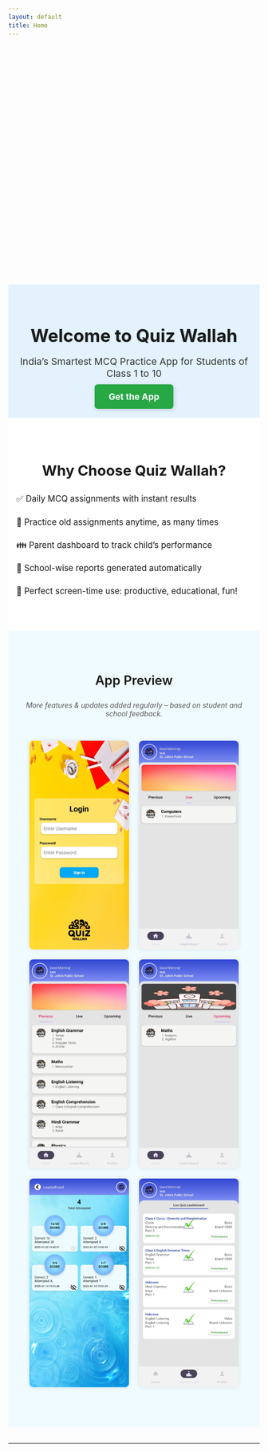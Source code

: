 ```yaml
---
layout: default
title: Home
---
```


<!-- 👇 Clean Slider with sliding transition -->

<div class="fade-slider">
  <img class="fade-slide" src="/assets/images/banner1.png" alt="Banner 1">
  <img class="fade-slide" src="/assets/images/banner2.png" alt="Banner 2">
  <img class="fade-slide" src="/assets/images/banner3.png" alt="Banner 3">
  <img class="fade-slide" src="/assets/images/banner4.png" alt="Banner 4">
  <img class="fade-slide" src="/assets/images/banner5.png" alt="Banner 5">
</div>

<style>
.fade-slider {
  position: relative;
  width: 100%;
  height: 480px; /* banner height */
  overflow: hidden;
}

.fade-slide {
  position: absolute;
  width: 100%;
  height: 100%;
  object-fit: cover;
  object-position: center;
  opacity: 0;
  transition: opacity 1s ease-in-out;
}

.fade-slide.active {
  opacity: 1;
  z-index: 1;
}
</style>

<script>
let fadeIndex = 0;
const slides = document.getElementsByClassName('fade-slide');

function showFadeSlides() {
  for (let i = 0; i < slides.length; i++) {
    slides[i].classList.remove("active");
  }
  fadeIndex++;
  if (fadeIndex > slides.length) { fadeIndex = 1 }
  slides[fadeIndex - 1].classList.add("active");
  setTimeout(showFadeSlides, 4000); // 4 seconds per slide
}

showFadeSlides();
</script>


<!-- Hero Title and Tagline Section -->
<section style="text-align: center; padding: 2rem 1rem; background-color: #e3f2fd;">
  <h1 style="font-size: 2.2rem; font-weight: 700; text-shadow: 1px 1px 2px rgba(0,0,0,0.1); margin-bottom: 0.5rem;">
    Welcome to Quiz Wallah
  </h1>
  <p style="font-size: 1.2rem; color: #333;">
    India’s Smartest MCQ Practice App for Students of Class 1 to 10
  </p>
  <div style="margin-top: 1.5rem;">
    <a href="#"
       style="background-color: #28a745; color: white; padding: 14px 28px; font-size: 1.1rem;
              text-decoration: none; border-radius: 6px; font-weight: bold;
              box-shadow: 2px 2px 8px rgba(0,0,0,0.15); transition: all 0.2s ease;"
       onmouseover="this.style.backgroundColor='#218838'; this.style.transform='scale(1.05)'"
       onmouseout="this.style.backgroundColor='#28a745'; this.style.transform='scale(1)'">
      Get the App
    </a>
  </div>
</section>



<!-- 👇 FEATURES SECTION -->
<!-- Why Choose Quiz Wallah Section -->
<section style="background-color: #ffffff; padding: 3rem 1rem;">
  <h2 style="text-align: center; font-size: 1.8rem; font-weight: 700; margin-bottom: 1.5rem;">
    Why Choose Quiz Wallah?
  </h2>
  <ul style="max-width: 800px; margin: auto; font-size: 1.05rem; line-height: 1.8; list-style: none; padding: 0;">
    <li style="margin-bottom: 1rem;">✅ Daily MCQ assignments with instant results</li>
    <li style="margin-bottom: 1rem;">🔁 Practice old assignments anytime, as many times</li>
    <li style="margin-bottom: 1rem;">👪 Parent dashboard to track child’s performance</li>
    <li style="margin-bottom: 1rem;">🏫 School-wise reports generated automatically</li>
    <li style="margin-bottom: 1rem;">🎯 Perfect screen-time use: productive, educational, fun!</li>
  </ul>
</section>



<!-- 👇 APP PREVIEW SECTION -->
<!-- App Preview Section -->
<section style="background-color: #f0fbff; padding: 3rem 1rem;">
  <h3 style="text-align: center; font-size: 1.6rem; font-weight: 600;">App Preview</h3>
  <p style="text-align: center; margin-top: 1rem; font-style: italic; color: #555;">
    More features & updates added regularly – based on student and school feedback.
  </p>

  <div style="display: flex; flex-wrap: wrap; justify-content: center; gap: 20px; padding: 2rem 1rem;">
    <img src="/assets/images/screenshot1.png" alt="Screenshot 1" style="width: 200px; border-radius: 8px; box-shadow: 0 0 8px rgba(0,0,0,0.1);" />
    <img src="/assets/images/screenshot2.png" alt="Screenshot 2" style="width: 200px; border-radius: 8px; box-shadow: 0 0 8px rgba(0,0,0,0.1);" />
    <img src="/assets/images/screenshot3.png" alt="Screenshot 3" style="width: 200px; border-radius: 8px; box-shadow: 0 0 8px rgba(0,0,0,0.1);" />
    <img src="/assets/images/screenshot4.png" alt="Screenshot 4" style="width: 200px; border-radius: 8px; box-shadow: 0 0 8px rgba(0,0,0,0.1);" />
    <img src="/assets/images/screenshot5.png" alt="Screenshot 5" style="width: 200px; border-radius: 8px; box-shadow: 0 0 8px rgba(0,0,0,0.1);" />
    <img src="/assets/images/screenshot6.png" alt="Screenshot 6" style="width: 200px; border-radius: 8px; box-shadow: 0 0 8px rgba(0,0,0,0.1);" />
  </div>
</section>


<hr style="margin: 2rem 0;" />
